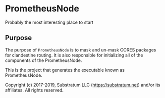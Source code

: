 # PrometheusNode
Probably the most interesting place to start

## Purpose
The purpose of `PrometheusNode` is to mask and un-mask CORES packages for clandestine routing.
It is also responsible for initializing all of the components of the PrometheusNode.

This is the project that generates the executable known as PrometheusNode.


Copyright (c) 2017-2019, Substratum LLC (https://substratum.net) and/or its affiliates. All rights reserved.

